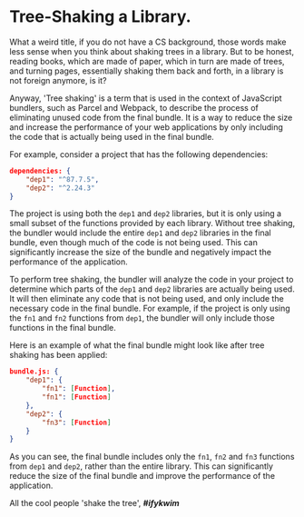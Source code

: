 # Tree-Shaking a Library.

What a weird title, if you do not have a CS background, those words make less sense when you think about shaking trees in a library. But to be honest, reading books, which are made of paper, which in turn are made of trees, and turning pages, essentially shaking them back and forth, in a library is not foreign anymore, is it?

Anyway, 'Tree shaking' is a term that is used in the context of JavaScript bundlers, such as Parcel and Webpack, to describe the process of eliminating unused code from the final bundle. It is a way to reduce the size and increase the performance of your web applications by only including the code that is actually being used in the final bundle.

For example, consider a project that has the following dependencies:

```json
dependencies: {
    "dep1": "^87.7.5",
    "dep2": "^2.24.3"
}
```

The project is using both the `dep1` and `dep2` libraries, but it is only using a small subset of the functions provided by each library. Without tree shaking, the bundler would include the entire `dep1` and `dep2` libraries in the final bundle, even though much of the code is not being used. This can significantly increase the size of the bundle and negatively impact the performance of the application.

To perform tree shaking, the bundler will analyze the code in your project to determine which parts of the `dep1` and `dep2` libraries are actually being used. It will then eliminate any code that is not being used, and only include the necessary code in the final bundle. For example, if the project is only using the `fn1` and `fn2` functions from `dep1`, the bundler will only include those functions in the final bundle.

Here is an example of what the final bundle might look like after tree shaking has been applied:

```json
bundle.js: {
    "dep1": {
        "fn1": [Function],
        "fn1": [Function]
    },
    "dep2": {
        "fn3": [Function]
    }
}
```

As you can see, the final bundle includes only the `fn1`, `fn2` and `fn3` functions from `dep1` and `dep2`, rather than the entire library. This can significantly reduce the size of the final bundle and improve the performance of the application.

All the cool people 'shake the tree', ***#ifykwim***